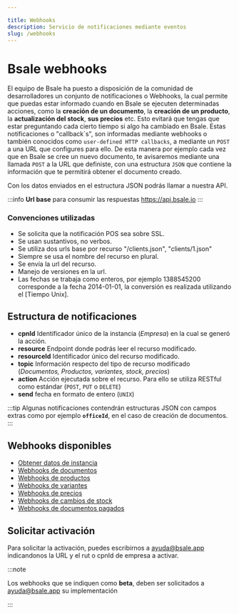 ```yaml
---

title: Webhooks
description: Servicio de notificaciones mediante eventos
slug: /webhooks
---
```

[Obtener datos de instancia]: configuracion/webhooks  "ir a referencia"
[Webhooks de documentos]: documentos/webhooks  "ir a referencia"
[Webhooks de productos]: productos-y-servicios/webhooks#notificación-productos  "ir a referencia"
[Webhooks de variantes]: productos-y-servicios/webhooks#notificación-variantes  "ir a referencia"
[Webhooks de precios]: productos-y-servicios/webhooks#notificación-de-precios  "ir a referencia"
[Webhooks de cambios de stock]: productos-y-servicios/webhooks#notificación-de-stock  "ir a referencia"
[Webhooks de documentos pagados]: formas-de-pago/webhooks  "ir a referencia"

# Bsale webhooks

El equipo de Bsale ha puesto a disposición de la comunidad de desarrolladores un conjunto de notificaciones o Webhooks, la cual permite que puedas estar informado cuando en Bsale se ejecuten determinadas acciones, como la **creación de un documento**, la **creación de un producto**, la **actualización del stock**, **sus precios** etc. Esto evitará que tengas que estar preguntando cada cierto tiempo si algo ha cambiado en Bsale. Estas notificaciones o "callback´s", son informadas mediante webhooks o también conocidos como `user-defined HTTP callbacks`, a mediante un `POST` a una URL que configures para ello. De esta manera por ejemplo cada vez que en Bsale se cree un nuevo documento, te avisaremos mediante una llamada `POST` a la URL que definiste, con una estructura `JSON` que contiene la información que te permitirá obtener el documento creado.

Con los datos enviados en el estructura JSON podrás llamar a nuestra API.

:::info
**Url base** para consumir las respuestas
https://api.bsale.io
:::
### Convenciones utilizadas
- Se solicita que la notificación POS sea sobre SSL.
- Se usan sustantivos, no verbos.
- Se utiliza dos urls base por recurso "/clients.json", "clients/1.json"
- Siempre se usa el nombre del recurso en plural.
- Se envía la url del recurso.
- Manejo de versiones en la url.
- Las fechas se trabaja como enteros, por ejemplo 1388545200 corresponde a la fecha 2014-01-01, la conversión es realizada utilizando el [Tiempo Unix].

## Estructura de notificaciones
- **cpnId** Identificador único de la instancia (_Empresa_) en la cual se generó la acción. 
- **resource** Endpoint donde podrás leer el recurso modificado.
- **resourceId** Identificador único del recurso modificado.
- **topic** Información respecto del tipo de recurso modificado (_Documentos, Productos, variantes, stock, precios_)
- **action** Acción ejecutada sobre el recurso. Para ello se utiliza RESTful como estándar (`POST`, `PUT` o `DELETE`)
- **send** fecha en formato de entero (`UNIX`)

:::tip
Algunas notificaciones contendrán estructuras JSON con campos extras como por ejemplo **`officeId`**, en el caso de creación de documentos.
:::

## Webhooks disponibles
- [Obtener datos de instancia]
- [Webhooks de documentos]
- [Webhooks de productos]
- [Webhooks de variantes]
- [Webhooks de precios]
- [Webhooks de cambios de stock]
- [Webhooks de documentos pagados]


## Solicitar activación
Para solicitar la activación, puedes escribirnos a ayuda@bsale.app indicandonos la URL y el rut o cpnId de empresa a activar.

:::note

Los webhooks que se indiquen como **beta**, deben ser solicitados a ayuda@bsale.app su implementación

:::